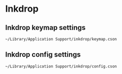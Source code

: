 # Inkdrop

## Inkdrop keymap settings
```
~/Library/Application Support/inkdrop/keymap.cson
```

## Inkdrop config settings
```
~/Library/Application Support/inkdrop/config.cson
```
